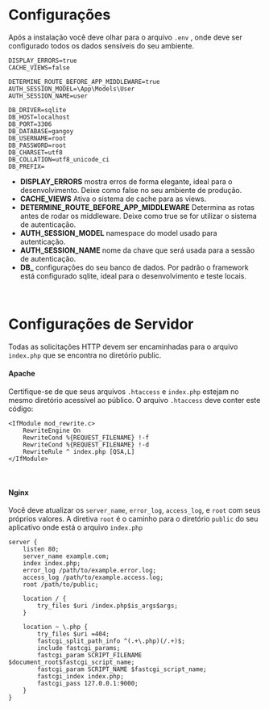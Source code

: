 # Configurações

Após a instalação você deve olhar para o arquivo `.env` , onde deve ser configurado todos os dados sensíveis 
do seu ambiente.

    DISPLAY_ERRORS=true
    CACHE_VIEWS=false
    
    DETERMINE_ROUTE_BEFORE_APP_MIDDLEWARE=true
    AUTH_SESSION_MODEL=\App\Models\User
    AUTH_SESSION_NAME=user
    
    DB_DRIVER=sqlite
    DB_HOST=localhost
    DB_PORT=3306
    DB_DATABASE=gangoy
    DB_USERNAME=root
    DB_PASSWORD=root
    DB_CHARSET=utf8
    DB_COLLATION=utf8_unicode_ci
    DB_PREFIX=
    
- **DISPLAY_ERRORS**  mostra erros de forma elegante, ideal para o desenvolvimento. Deixe como false no seu ambiente de produção.
- **CACHE_VIEWS**  Ativa o sistema de cache para as views.
- **DETERMINE_ROUTE_BEFORE_APP_MIDDLEWARE**  Determina as rotas antes de rodar os middleware. Deixe como true se 
for utilizar o sistema de autenticação.
- **AUTH_SESSION_MODEL**  namespace do model usado para autenticação.
- **AUTH_SESSION_NAME**  nome da chave que será usada para a sessão de autenticação.
- **DB_**  configurações do seu banco de dados. Por padrão o framework está configurado sqlite, ideal para o 
desenvolvimento e teste locais. 

<br>

# Configurações de Servidor
Todas as solicitações HTTP devem ser encaminhadas para o arquivo `index.php` que se encontra no diretório public. 

#### Apache
Certifique-se de que seus arquivos `.htaccess` e `index.php` estejam no mesmo diretório acessível ao público. 
O arquivo `.htaccess` deve conter este código:

    <IfModule mod_rewrite.c>
        RewriteEngine On
        RewriteCond %{REQUEST_FILENAME} !-f
        RewriteCond %{REQUEST_FILENAME} !-d
        RewriteRule ^ index.php [QSA,L]
    </IfModule>
 
<br>
   
#### Nginx
Você deve atualizar os `server_name`, `error_log`, `access_log`, e `root` com seus próprios valores. A diretiva `root` 
é o caminho para o diretório `public` do seu aplicativo onde está o arquivo `index.php`

    server {
        listen 80;
        server_name example.com;
        index index.php;
        error_log /path/to/example.error.log;
        access_log /path/to/example.access.log;
        root /path/to/public;
    
        location / {
            try_files $uri /index.php$is_args$args;
        }
    
        location ~ \.php {
            try_files $uri =404;
            fastcgi_split_path_info ^(.+\.php)(/.+)$;
            include fastcgi_params;
            fastcgi_param SCRIPT_FILENAME $document_root$fastcgi_script_name;
            fastcgi_param SCRIPT_NAME $fastcgi_script_name;
            fastcgi_index index.php;
            fastcgi_pass 127.0.0.1:9000;
        }
    }
    
